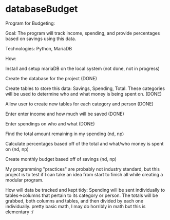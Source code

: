 # databaseBudget
Program for Budgeting:

Goal: The program will track income, spending, and provide percentages based on savings using this data.

Technologies: Python, MariaDB

How:

Install and setup mariaDB on the local system (not done, not in progress)

Create the database for the project (DONE)

Create tables to store this data: Savings, Spending, Total. These categories will be used to determine who and what money is being spent on. (DONE)

Allow user to create new tables for each category and person (DONE)

Enter enter income and how much will be saved (DONE)

Enter spendings on who and what (DONE)

Find the total amount remaining in my spending (nd, np)

Calculate percentages based off of the total and what/who money is spent on (nd, np)

Create monthly budget based off of savings (nd, np)

My programming "practices" are probably not industry standard, but this project is to test if I can take an idea from start to finish all while creating a modular program.


How will data be tracked and kept tidy:
	Spending will be sent individually to tables->columns that pertain to its category or person. The totals will be grabbed, both columns and tables, and then divided by each one individually. pretty basic math, I may do horribly in math but this is elementary :/
